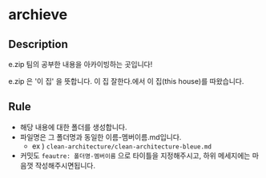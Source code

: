 # archieve

## Description

e.zip 팀의 공부한 내용을 아카이빙하는 곳입니다!

e.zip 은 '이 집' 을 뜻합니다. 이 집 잘한다.에서 이 집(this house)를 따왔습니다.

## Rule

- 해당 내용에 대한 폴더를 생성합니다.
- 파일명은 그 폴더명과 동일한 이름-멤버이름.md입니다.
  - ex ) `clean-architecture/clean-architecture-bleue.md`
- 커밋도 `feautre: 폴더명-멤버이름` 으로 타이틀을 지정해주시고, 하위 메세지에는 마음껏 작성해주시면됩니다.
